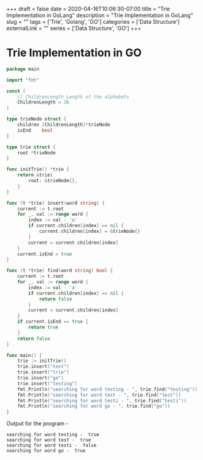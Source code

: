 +++ 
draft = false
date = 2020-04-16T10:06:30-07:00
title = "Trie Implementation in GoLang"
description = "Trie Implementation in GoLang"
slug = "" 
tags = ['Trie', 'Golang', 'GO']
categories = ['Data Structure']
externalLink = ""
series = ['Data Structure', 'GO']
+++
# Trie Implementation in GO


```GO
package main

import "fmt"

const (
	// ChildrenLength Length of the alphabets
	ChildrenLength = 26
)

type trieNode struct {
	children [ChildrenLength]*trieNode
	isEnd    bool
}

type trie struct {
	root *trieNode
}

func initTrie() *trie {
	return &trie{
		root: &trieNode{},
	}
}

func (t *trie) insert(word string) {
	current := t.root
	for _, val := range word {
		index := val - 'a'
		if current.children[index] == nil {
			current.children[index] = &trieNode{}
		}
		current = current.children[index]
	}
	current.isEnd = true
}

func (t *trie) find(word string) bool {
	current := t.root
	for _, val := range word {
		index := val - 'a'
		if current.children[index] == nil {
			return false
		}
		current = current.children[index]
	}
	if current.isEnd == true {
		return true
	}
	return false
}

func main() {
	trie := initTrie()
	trie.insert("test")
	trie.insert("trie")
	trie.insert("go")
	trie.insert("testing")
	fmt.Println("searching for word testing - ", trie.find("testing"))
	fmt.Println("searching for word test - ", trie.find("test"))
	fmt.Println("searching for word testi - ", trie.find("testi"))
	fmt.Println("searching for word go - ", trie.find("go"))
}
```
Output for the program - 
```
searching for word testing -  true
searching for word test -  true
searching for word testi -  false
searching for word go -  true
```
